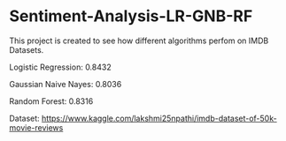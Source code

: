 # Sentiment-Analysis-LR-GNB-RF
This project is created to see how different algorithms perfom on IMDB Datasets.

Logistic Regression:  0.8432

Gaussian Naive Nayes:  0.8036

Random Forest:  0.8316

Dataset: https://www.kaggle.com/lakshmi25npathi/imdb-dataset-of-50k-movie-reviews



